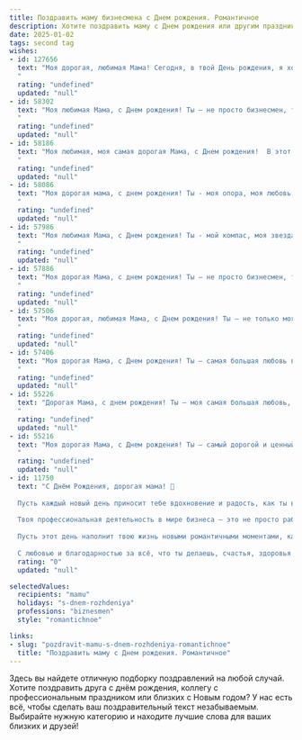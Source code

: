 ```yaml
---
title: Поздравить маму бизнесмена c Днем рождения. Романтичное
description: Хотите поздравить маму c Днем рождения или другим праздником? Наш ИИ создаст незабываемое поздравление, а вы обязательно выделитесь среди других.  
date: 2025-01-02
tags: second tag
wishes:
- id: 127656
  text: "Моя дорогая, любимая Мама! Сегодня, в твой День рождения, я хочу сказать тебе о том, насколько я тобой восхищаюсь. Твоя целеустремленность, твой бизнес-чутье, это не просто успех, это настоящая поэма, написанная силой духа и невероятной женственностью.  Ты – мой идеал, мой вдохновитель, женщина, которая умеет всё: строить империи и хранить в сердце нежность и любовь. Спасибо тебе за все, за твою бесконечную заботу и поддержку. Пусть  этот день будет наполнен счастьем, радостью и  нежностью, а вся твоя жизнь —  ярким, незабываемым романом!  С Днем рождения, моя любимая!
  "
  rating: "undefined"
  updated: "null"
- id: 58302
  text: "Моя любимая Мама, с Днем рождения! Ты – не просто бизнесмен, ты – настоящий творец, создающий не только успешные проекты, но и самую уютную, наполненную любовью атмосферу в нашей семье. Спасибо за твою энергию, оптимизм и неиссякаемую силу! Пусть каждый день приносит тебе новые победы и чудесные моменты, а я всегда буду твоей опорой и поддержкой. С днем рождения, моя дорогая!
  "
  rating: "undefined"
  updated: "null"
- id: 58186
  text: "Моя любимая, моя самая дорогая Мама, с Днем рождения!  В этот день, когда ты пришла в этот мир, зажглась звезда, которая освещает мою жизнь.  Ты - мой компас, мой ангел-хранитель, мой бизнес-партнер по жизни.  Пусть любовь, радость и успех всегда будут твоими спутниками.  Я  безумно сильно люблю тебя!
  "
  rating: "undefined"
  updated: "null"
- id: 58086
  text: "Моя дорогая мама, с днем рождения! Ты - моя опора, моя любовь, мой вдохновитель. Твой бизнес-инстинкт и целеустремленность восхищают меня, а твоя нежность и забота согревают мою душу. Желаю тебе море счастья, любви, вдохновения и успехов во всех начинаниях! Пусть каждый день будет наполнен радостью и яркими моментами. С любовью, твой ребенок.
  "
  rating: "undefined"
  updated: "null"
- id: 57986
  text: "Моя любимая Мама, с Днем рождения! Ты - мой компас, моя звезда, моя самая большая, самая крепкая любовь. С каждым годом я все больше восхищаюсь твоей силой, твоей харизмой, твоим умением покорять любые вершины, а бизнес - всего лишь твоё поле для реализации. Желаю тебе, чтобы каждый день был полон солнца, любви и чудесных, радостных моментов. Пусть твоя жизнь будет полна ярких красок, а сердце — любовью и счастьем!
  "
  rating: "undefined"
  updated: "null"
- id: 57886
  text: "Моя дорогая Мама, с днем рождения! Ты – не просто бизнесмен, ты – сильная, умная, красивая женщина, которая вдохновляет меня каждый день. Спасибо за твою любовь, заботу и поддержку, за то, что ты всегда рядом. Пусть твоя жизнь будет наполнена счастьем, успехом и любовью!
  "
  rating: "undefined"
  updated: "null"
- id: 57506
  text: "Моя дорогая, любимая Мама, с Днем рождения! Ты – не только моя мама, но и мой самый верный друг, моя муза, моя опора. Твоя сила духа, твоя смелость и целеустремленность всегда вдохновляют меня. Пусть твой бизнес процветает, пусть каждый день приносит тебе новые победы и яркие моменты! Я люблю тебя больше всего на свете!
  "
  rating: "undefined"
  updated: "null"
- id: 57406
  text: "Моя дорогая Мама, с Днем рождения! Ты — самая большая любовь в моей жизни, моя опора и вдохновение. Твой бизнес-инстинкт, твоё умение управлять не только компанией, но и своей судьбой, всегда восхищало меня. Сегодня я хочу пожелать тебе всего самого светлого, радостного и успешного. Пусть каждый день будет полон любви, счастья и ярких моментов. Пусть твоя жизнь всегда будет полна вдохновения и новых свершений!
  "
  rating: "undefined"
  updated: "null"
- id: 55226
  text: "Дорогая Мама, с днем рождения! Ты – моя самая большая любовь, мой надежный тыл и вдохновение. Твоя деловая хватка и амбиции всегда восхищали меня, но в первую очередь ты – любящая и добрая женщина. Желаю тебе всего самого светлого и прекрасного, чтобы каждый день был наполнен счастьем, успехом и безусловной любовью!
  "
  rating: "undefined"
  updated: "null"
- id: 55216
  text: "Моя дорогая Мама, с Днем рождения! Ты – самый дорогой и ценный человек в моей жизни. Твоя сила, ум и красота вдохновляют меня каждый день. Пусть твоя бизнес-империя процветает, а все твои мечты сбудутся! Спасибо тебе за все, за твою любовь, заботу и поддержку.  Я люблю тебя больше всего на свете!
  "
  rating: "undefined"
  updated: "null"
- id: 11750
  text: "С Днём Рождения, дорогая мама! 🎉
  
  Пусть каждый новый день приносит тебе вдохновение и радость, как ты вдохновляешь нас всех своими успехами и заботой. Твоя энергия и оптимизм – это источник нашей силы. Ты не только мама, но и наш пример, наш герой.
  
  Твоя профессиональная деятельность в мире бизнеса – это не просто работа, это твоя страсть и вклад в будущее. Твои идеи и решения меняют мир к лучшему, и мы всегда с гордостью говорим о твоих достижениях.
  
  Пусть этот день наполнит твою жизнь новыми романтичными моментами, как ты наполняешь нашу жизнь любовью и теплом. Пусть каждый взгляд, каждое слово, сказанное тобой, будут вдохновлять и радовать.
  
  С любовью и благодарностью за всё, что ты делаешь, счастья, здоровья и успехов во всех твоих начинаниях. С Днём Рождения! 🎂💐"
  rating: "0"
  updated: "null"

selectedValues:
  recipients: "mamu"
  holidays: "s-dnem-rozhdeniya"
  professions: "biznesmen"
  style: "romantichnoe"

links:
- slug: "pozdravit-mamu-s-dnem-rozhdeniya-romantichnoe"
  title: "Поздравить маму c Днем рождения. Романтичное"
---
```


Здесь вы найдете отличную подборку поздравлений на любой случай. 
Хотите поздравить друга с днём рождения, коллегу с профессиональным праздником или близких с Новым годом? У нас есть всё, чтобы сделать ваш поздравительный текст незабываемым. Выбирайте нужную категорию и находите лучшие слова для ваших близких и друзей!
